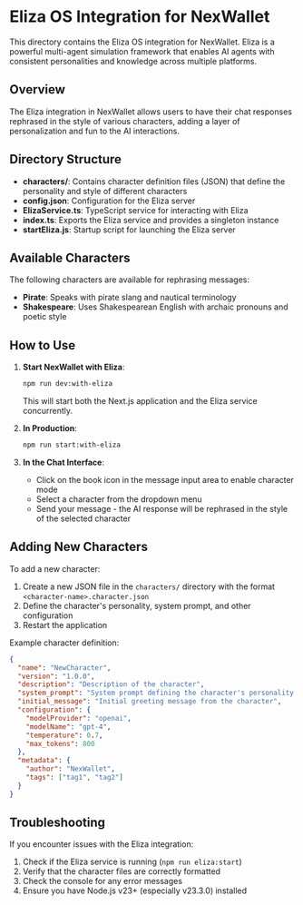 # Eliza OS Integration for NexWallet

This directory contains the Eliza OS integration for NexWallet. Eliza is a powerful multi-agent simulation framework that enables AI agents with consistent personalities and knowledge across multiple platforms.

## Overview

The Eliza integration in NexWallet allows users to have their chat responses rephrased in the style of various characters, adding a layer of personalization and fun to the AI interactions.

## Directory Structure

- **characters/**: Contains character definition files (JSON) that define the personality and style of different characters
- **config.json**: Configuration for the Eliza server
- **ElizaService.ts**: TypeScript service for interacting with Eliza
- **index.ts**: Exports the Eliza service and provides a singleton instance
- **startEliza.js**: Startup script for launching the Eliza server

## Available Characters

The following characters are available for rephrasing messages:

- **Pirate**: Speaks with pirate slang and nautical terminology
- **Shakespeare**: Uses Shakespearean English with archaic pronouns and poetic style

## How to Use

1. **Start NexWallet with Eliza**:
   ```bash
   npm run dev:with-eliza
   ```
   This will start both the Next.js application and the Eliza service concurrently.

2. **In Production**:
   ```bash
   npm run start:with-eliza
   ```
   
3. **In the Chat Interface**:
   - Click on the book icon in the message input area to enable character mode
   - Select a character from the dropdown menu
   - Send your message - the AI response will be rephrased in the style of the selected character

## Adding New Characters

To add a new character:

1. Create a new JSON file in the `characters/` directory with the format `<character-name>.character.json`
2. Define the character's personality, system prompt, and other configuration
3. Restart the application

Example character definition:
```json
{
  "name": "NewCharacter",
  "version": "1.0.0",
  "description": "Description of the character",
  "system_prompt": "System prompt defining the character's personality and style",
  "initial_message": "Initial greeting message from the character",
  "configuration": {
    "modelProvider": "openai",
    "modelName": "gpt-4",
    "temperature": 0.7,
    "max_tokens": 800
  },
  "metadata": {
    "author": "NexWallet",
    "tags": ["tag1", "tag2"]
  }
}
```

## Troubleshooting

If you encounter issues with the Eliza integration:

1. Check if the Eliza service is running (`npm run eliza:start`)
2. Verify that the character files are correctly formatted
3. Check the console for any error messages
4. Ensure you have Node.js v23+ (especially v23.3.0) installed 